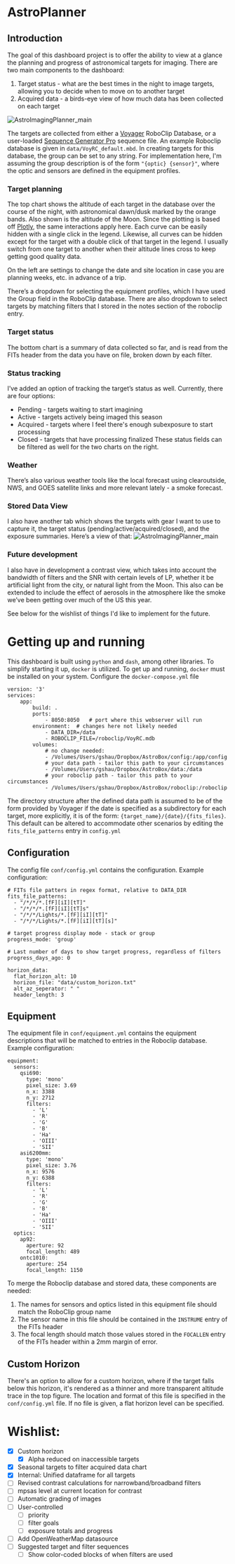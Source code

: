 # AstroPlanner

## Introduction
The goal of this dashboard project is to offer the ability to view at a glance the planning and progress of astronomical targets for imaging.  There are two main components to the dashboard:
1. Target status - what are the best times in the night to image targets, allowing you to decide when to move on to another target
2. Acquired data - a birds-eye view of how much data has been collected on each target

![AstroImagingPlanner_main](screenshots/AstroImagingPlanner_main.png)


The targets are collected from either a [Voyager](https://software.starkeeper.it/) RoboClip Database, or a user-loaded [Sequence Generator Pro](https://www.sequencegeneratorpro.com/sgpro/) sequence file.  An example Roboclip database is given in `data/VoyRC_default.mbd`.  In creating targets for this database, the group can be set to any string.  For implementation here, I'm assuming the group description is of the form `"{optic} {sensor}"`, where the optic and sensors are defined in the equipment profiles.

### Target planning
The top chart shows the altitude of each target in the database over the course of the night, with astronomical dawn/dusk marked by the orange bands. Also shown is the altitude of the Moon.  Since the plotting is based off [Plotly](), the same interactions apply here. Each curve can be easily hidden with a single click in the legend.  Likewise, all curves can be hidden except for the target with a double click of that target in the legend. I usually switch from one target to another when their altitude lines cross to keep getting good quality data.  

On the left are settings to change the date and site location in case you are planning weeks, etc. in advance of a trip. 

There’s a dropdown for selecting the equipment profiles, which I have used the Group field in the RoboClip database. There are also dropdown to select targets by matching filters that I stored in the notes section of the roboclip entry.

### Target status
The bottom chart is a summary of data collected so far, and is read from the FITs header from the data you have on file, broken down by each filter. 

### Status tracking
I’ve added an option of tracking the target’s status as well. Currently, there are four options:
* Pending - targets waiting to start imagining
* Active - targets actively being imaged this season
* Acquired - targets where I feel there's enough subexposure to start processing
* Closed - targets that have processing finalized
These status fields can be filtered as well for the two charts on the right.

### Weather
There’s also various weather tools like the local forecast using clearoutside, NWS, and GOES satellite links and more relevant lately - a smoke forecast.


### Stored Data View
I also have another tab which shows the targets with gear I want to use to capture it, the target status (pending/active/acquired/closed), and the exposure summaries. Here’s a view of that:
![AstroImagingPlanner_main](screenshots/AstroImagingPlanner_stored_data_view.png)


### Future development
I also have in development a contrast view, which takes into account the bandwidth of filters and the SNR with certain levels of LP, whether it be artificial light from the city, or natural light from the Moon. This also can be extended to include the effect of aerosols in the atmosphere like the smoke we’ve been getting over much of the US this year.

See below for the wishlist of things I'd like to implement for the future.  


# Getting up and running
This dashboard is built using `python` and `dash`, among other libraries.  To simplify starting it up, `docker` is utilized.  To get up and running, `docker` must be installed on your system.  Configure the `docker-compose.yml` file
```
version: '3'
services:
    app:
        build: .
        ports:
            - 8050:8050   # port where this webserver will run
        environment:  # changes here not likely needed
            - DATA_DIR=/data
            - ROBOCLIP_FILE=/roboclip/VoyRC.mdb
        volumes:  
            # no change needed:
            - /Volumes/Users/gshau/Dropbox/AstroBox/config:/app/config  
            # your data path - tailor this path to your circumstances
            - /Volumes/Users/gshau/Dropbox/AstroBox/data:/data  
            # your roboclip path - tailor this path to your circumstances
            - /Volumes/Users/gshau/Dropbox/AstroBox/roboclip:/roboclip 
```
The directory structure after the defined data path is assumed to be of the form provided by Voyager if the date is specified as a subdirectory for each target, more explicitly, it is of the form: `{target_name}/{date}/{fits_files}`.  This default can be altered to accommodate other scenarios by editing the `fits_file_patterns` entry in `config.yml`

## Configuration
The config file `conf/config.yml` contains the configuration.  Example configuration:

```
# FITs file patters in regex format, relative to DATA_DIR
fits_file_patterns:
  - "/*/*/*.[fF][iI][tT]"
  - "/*/*/*.[fF][iI][tT]s"
  - "/*/*/Lights/*.[fF][iI][tT]"
  - "/*/*/Lights/*.[fF][iI][tT][s]"

# target progress display mode - stack or group
progress_mode: 'group'

# Last number of days to show target progress, regardless of filters
progress_days_ago: 0

horizon_data:
  flat_horizon_alt: 10
  horizon_file: "data/custom_horizon.txt"
  alt_az_seperator: " "
  header_length: 3
```

## Equipment
The equipment file in `conf/equipment.yml` contains the equipment descriptions that will be matched to entries in the Roboclip database.  Example configuration:
```
equipment:
  sensors:
    qsi690:
      type: 'mono'
      pixel_size: 3.69
      n_x: 3388
      n_y: 2712
      filters:
        - 'L'
        - 'R'
        - 'G'
        - 'B'
        - 'Ha'
        - 'OIII'
        - 'SII'
    asi6200mm:
      type: 'mono'
      pixel_size: 3.76
      n_x: 9576
      n_y: 6388
      filters:
        - 'L'
        - 'R'
        - 'G'
        - 'B'
        - 'Ha'
        - 'OIII'
        - 'SII'
  optics:
    ap92:
      aperture: 92
      focal_length: 489
    ontc1010:
      aperture: 254
      focal_length: 1150
```
To merge the Roboclip database and stored data, these components are needed:
1. The names for sensors and optics listed in this equipment file should match the RoboClip group name
2. The sensor name in this file should be contained in the `INSTRUME` entry of the FITs header
3. The focal length should match those values stored in the `FOCALLEN` entry of the FITs header within a 2mm margin of error.

## Custom Horizon
There's an option to allow for a custom horizon, where if the target falls below this horizon, it's rendered as a thinner and more transparent altitude trace in the top figure.  The location and format of this file is specified in the `conf/config.yml` file.  If no file is given, a flat horizon level can be specified.  


# Wishlist:
- [x] Custom horizon
  - [x] Alpha reduced on inaccessible targets
- [x] Seasonal targets to filter acquired data chart
- [x] Internal: Unified dataframe for all targets
- [ ] Revised contrast calculations for narrowband/broadband filters
- [ ] mpsas level at current location for contrast
- [ ] Automatic grading of images
- [ ] User-controlled
  - [ ] priority
  - [ ] filter goals
  - [ ] exposure totals and progress
- [ ] Add OpenWeatherMap datasource
- [ ] Suggested target and filter sequences
  - [ ] Show color-coded blocks of when filters are used